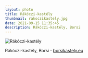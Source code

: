 ```yaml
---
layout: photo
title: Rákóczi-kastély
thumbnail: rakoczikastely.jpg
date: 2021-09-15 11:35:45
description: Rákóczi-kastély, Borsi
---
```


<img alt="Rákóczi-kastély" src="{{ site.photourl }}/rakoczikastely.jpg">

Rákóczi-kastély, Borsi - [borsikastely.eu](https://www.borsikastely.eu)